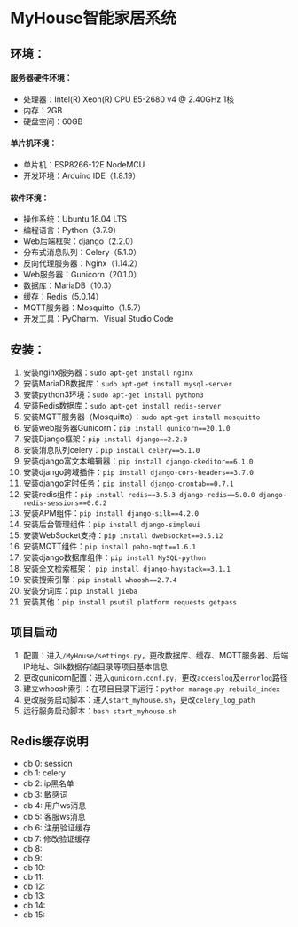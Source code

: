# MyHouse智能家居系统

## 环境：
#### 服务器硬件环境： 
- 处理器：Intel(R) Xeon(R) CPU E5-2680 v4 @ 2.40GHz 1核  
- 内存：2GB 
- 硬盘空间：60GB 
#### 单片机环境： 
- 单片机：ESP8266-12E NodeMCU 
- 开发环境：Arduino IDE（1.8.19） 
#### 软件环境： 
- 操作系统：Ubuntu 18.04 LTS 
- 编程语言：Python（3.7.9） 
- Web后端框架：django（2.2.0） 
- 分布式消息队列：Celery（5.1.0） 
- 反向代理服务器：Nginx（1.14.2） 
- Web服务器：Gunicorn（20.1.0） 
- 数据库：MariaDB（10.3） 
- 缓存：Redis（5.0.14） 
- MQTT服务器：Mosquitto（1.5.7） 
- 开发工具：PyCharm、Visual Studio Code

## 安装：
1. 安装nginx服务器：`sudo apt-get install nginx`
2. 安装MariaDB数据库：`sudo apt-get install mysql-server`
3. 安装python3环境：`sudo apt-get install python3`
4. 安装Redis数据库：`sudo apt-get install redis-server`
5. 安装MQTT服务器（Mosquitto）：`sudo apt-get install mosquitto`
6. 安装web服务器Gunicorn：`pip install gunicorn==20.1.0`
7. 安装Django框架：`pip install django==2.2.0`
8. 安装消息队列celery：`pip install celery==5.1.0`
9. 安装django富文本编辑器：`pip install django-ckeditor==6.1.0`
10. 安装django跨域插件：`pip install django-cors-headers==3.7.0`
11. 安装django定时任务：`pip install django-crontab==0.7.1`
12. 安装redis组件：`pip install redis==3.5.3 django-redis==5.0.0 django-redis-sessions==0.6.2`
13. 安装APM组件：`pip install django-silk==4.2.0`
14. 安装后台管理组件：`pip install django-simpleui`
15. 安装WebSocket支持：`pip install dwebsocket==0.5.12`
16. 安装MQTT组件：`pip install paho-mqtt==1.6.1`
17. 安装django数据库组件：`pip install MySQL-python`
18. 安装全文检索框架： `pip install django-haystack==3.1.1`
19. 安装搜索引擎：`pip install whoosh==2.7.4`
20. 安装分词库：`pip install jieba`
21. 安装其他：`pip install psutil platform requests getpass`

## 项目启动
1. 配置：进入`/MyHouse/settings.py`，更改数据库、缓存、MQTT服务器、后端IP地址、Silk数据存储目录等项目基本信息
2. 更改gunicorn配置：进入`gunicorn.conf.py`，更改`accesslog`及`errorlog`路径
3. 建立whoosh索引：在项目目录下运行：`python manage.py rebuild_index`
4. 更改服务启动脚本：进入`start_myhouse.sh`，更改`celery_log_path`
5. 运行服务启动脚本：`bash start_myhouse.sh`

## Redis缓存说明
- db  0: session
- db  1: celery
- db  2: ip黑名单
- db  3: 敏感词
- db  4: 用户ws消息
- db  5: 客服ws消息
- db  6: 注册验证缓存
- db  7: 修改验证缓存
- db  8: 
- db  9: 
- db 10: 
- db 11: 
- db 12: 
- db 13: 
- db 14: 
- db 15: 
